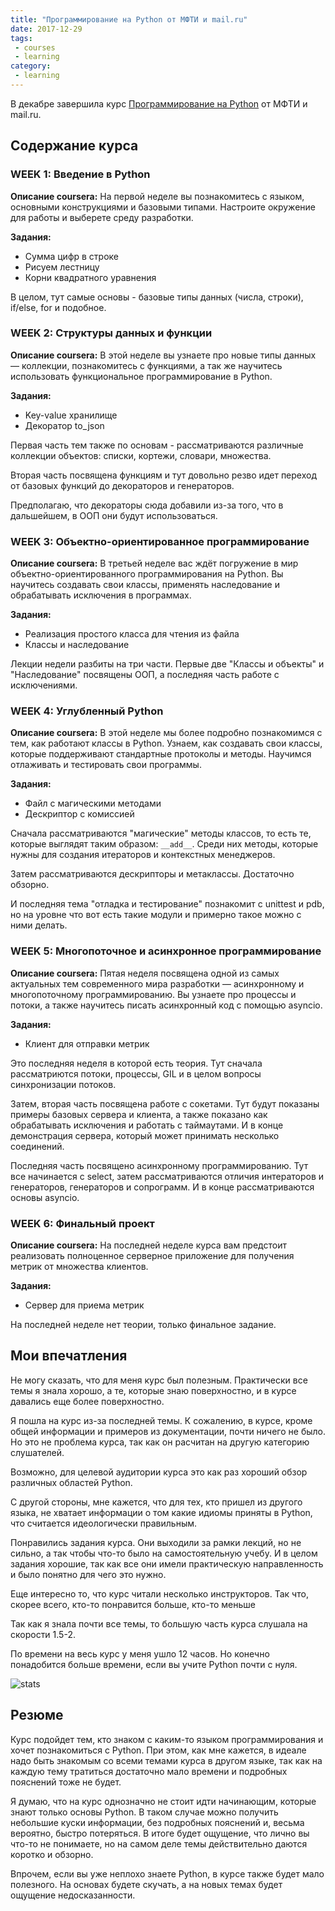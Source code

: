 ```yaml
---
title: "Программирование на Python от МФТИ и mail.ru"
date: 2017-12-29
tags:
 - courses
 - learning
category:
 - learning
---
```


В декабре завершила курс [Программирование на Python](https://www.coursera.org/learn/programming-in-python) от МФТИ и mail.ru.

## Содержание курса

### WEEK 1: Введение в Python

**Описание coursera:** На первой неделе вы познакомитесь с языком, основными конструкциями и базовыми типами. Настроите окружение для работы и выберете среду разработки.

**Задания:**

* Сумма цифр в строке
* Рисуем лестницу
* Корни квадратного уравнения

В целом, тут самые основы - базовые типы данных (числа, строки), if/else, for и подобное.

### WEEK 2: Структуры данных и функции

**Описание coursera:** В этой неделе вы узнаете про новые типы данных — коллекции, познакомитесь с функциями, а так же научитесь использовать функциональное программирование в Python.

**Задания:**

* Key-value хранилище
* Декоратор to_json

Первая часть тем также по основам - рассматриваются различные коллекции объектов: списки, кортежи, словари, множества.

Вторая часть посвящена функциям и тут довольно резво идет переход от базовых функций до декораторов и генераторов.

Предполагаю, что декораторы сюда добавили из-за того, что в дальшейшем, в ООП они будут использоваться.

### WEEK 3: Объектно-ориентированное программирование

**Описание coursera:** В третьей неделе вас ждёт погружение в мир объектно-ориентированного программирования на Python. Вы научитесь создавать свои классы, применять наследование и обрабатывать исключения в программах.

**Задания:**

* Реализация простого класса для чтения из файла
* Классы и наследование

Лекции недели разбиты на три части. Первые две "Классы и объекты" и "Наследование" посвящены ООП, а последняя часть работе с исключениями.

### WEEK 4: Углубленный Python

**Описание coursera:** В этой неделе мы более подробно познакомимся с тем, как работают классы в Python. Узнаем, как создавать свои классы, которые поддерживают стандартные протоколы и методы. Научимся отлаживать и тестировать свои программы.

**Задания:**

* Файл с магическими методами
* Дескриптор с комиссией

Сначала рассматриваются "магические" методы классов, то есть те, которые выглядят таким образом: `__add__`.
Среди них методы, которые нужны для создания итераторов и контекстных менеджеров.

Затем рассматриваются дескрипторы и метаклассы. Достаточно обзорно.

И последняя тема "отладка и тестирование" познакомит с unittest и pdb, но на уровне что вот есть такие модули и примерно такое можно с ними делать.


### WEEK 5: Многопоточное и асинхронное программирование

**Описание coursera:** Пятая неделя посвящена одной из самых актуальных тем современного мира разработки — асинхронному и многопоточному программированию. Вы узнаете про процессы и потоки, а также научитесь писать асинхронный код с помощью asyncio.

**Задания:**

* Клиент для отправки метрик

Это последняя неделя в которой есть теория. Тут сначала рассматриются потоки, процессы, GIL и в целом вопросы синхронизации потоков.

Затем, вторая часть посвящена работе с сокетами. Тут будут показаны примеры базовых сервера и клиента, а также показано как обрабатывать исключения и работать с таймаутами.
И в конце демонстрация сервера, который может принимать несколько соединений.

Последняя часть посвящено асинхронному программированию.
Тут все начинается с select, затем рассматриваются отличия интераторов и генераторов, генераторов и сопрограмм.
И в конце рассматриваются основы asyncio. 

### WEEK 6: Финальный проект

**Описание coursera:** На последней неделе курса вам предстоит реализовать полноценное серверное приложение для получения метрик от множества клиентов.

**Задания:**

* Сервер для приема метрик

На последней неделе нет теории, только финальное задание.

## Мои впечатления

Не могу сказать, что для меня курс был полезным.
Практически все темы я знала хорошо, а те, которые знаю поверхностно, и в курсе давались еще более поверхностно.

Я пошла на курс из-за последней темы.
К сожалению, в курсе, кроме общей информации и примеров из документации, почти ничего не было.
Но это не проблема курса, так как он расчитан на другую категорию слушателей.

Возможно, для целевой аудитории курса это как раз хороший обзор различных областей Python.

С другой стороны, мне кажется, что для тех, кто пришел из другого языка, не хватает информации о том какие идиомы приняты в Python, что считается идеологически правильным.

Понравились задания курса. Они выходили за рамки лекций, но не сильно, а так чтобы что-то было на самостоятельную учебу.
И в целом задания хорошие, так как все они имели практическую направленность и было понятно для чего это нужно.

Еще интересно то, что курс читали несколько инструкторов.
Так что, скорее всего, кто-то понравится больше, кто-то меньше

Так как я знала почти все темы, то большую часть курса слушала на скорости 1.5-2.

По времени на весь курс у меня ушло 12 часов. Но конечно понадобится больше времени, если вы учите Python почти с нуля.

![stats](https://raw.githubusercontent.com/natenka/natenka.github.io/master/assets/images/mfti-python-stats.png)

## Резюме

Курс подойдет тем, кто знаком с каким-то языком программирования и хочет познакомиться с Python.
При этом, как мне кажется, в идеале надо быть знакомым со всеми темами курса в другом языке, так как на каждую тему тратиться достаточно мало времени и подробных пояснений тоже не будет.

Я думаю, что на курс однозначно не стоит идти начинающим, которые знают только основы Python.
В таком случае можно получить небольшие куски информации, без подробных пояснений и, весьма вероятно, быстро потеряться.
В итоге будет ощущение, что лично вы что-то не понимаете, но на самом деле темы действительно даются коротко и обзорно.

Впрочем, если вы уже неплохо знаете Python, в курсе также будет мало полезного.
На основах будете скучать, а на новых темах будет ощущение недосказанности.


